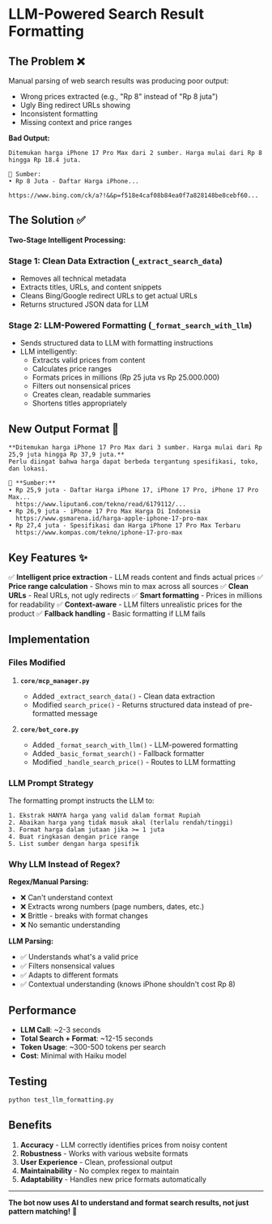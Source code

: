 # LLM-Powered Search Result Formatting

## The Problem ❌

Manual parsing of web search results was producing poor output:
- Wrong prices extracted (e.g., "Rp 8" instead of "Rp 8 juta")
- Ugly Bing redirect URLs showing
- Inconsistent formatting
- Missing context and price ranges

**Bad Output:**
```
Ditemukan harga iPhone 17 Pro Max dari 2 sumber. Harga mulai dari Rp 8 hingga Rp 18.4 juta.

🔗 Sumber:
• Rp 8 Juta - Daftar Harga iPhone...
  https://www.bing.com/ck/a?!&&p=f518e4caf08b84ea0f7a828148be8cebf60...
```

## The Solution ✅

**Two-Stage Intelligent Processing:**

### Stage 1: Clean Data Extraction (`_extract_search_data`)
- Removes all technical metadata
- Extracts titles, URLs, and content snippets
- Cleans Bing/Google redirect URLs to get actual URLs
- Returns structured JSON data for LLM

### Stage 2: LLM-Powered Formatting (`_format_search_with_llm`)
- Sends structured data to LLM with formatting instructions
- LLM intelligently:
  - Extracts valid prices from content
  - Calculates price ranges
  - Formats prices in millions (Rp 25 juta vs Rp 25.000.000)
  - Filters out nonsensical prices
  - Creates clean, readable summaries
  - Shortens titles appropriately

## New Output Format 🎉

```
**Ditemukan harga iPhone 17 Pro Max dari 3 sumber. Harga mulai dari Rp 25,9 juta hingga Rp 37,9 juta.**
Perlu diingat bahwa harga dapat berbeda tergantung spesifikasi, toko, dan lokasi.

🔗 **Sumber:**
• Rp 25,9 juta - Daftar Harga iPhone 17, iPhone 17 Pro, iPhone 17 Pro Max...
  https://www.liputan6.com/tekno/read/6179112/...
• Rp 26,9 juta - iPhone 17 Pro Max Harga Di Indonesia
  https://www.gsmarena.id/harga-apple-iphone-17-pro-max
• Rp 27,4 juta - Spesifikasi dan Harga iPhone 17 Pro Max Terbaru
  https://www.kompas.com/tekno/iphone-17-pro-max
```

## Key Features ✨

✅ **Intelligent price extraction** - LLM reads content and finds actual prices
✅ **Price range calculation** - Shows min to max across all sources
✅ **Clean URLs** - Real URLs, not ugly redirects
✅ **Smart formatting** - Prices in millions for readability
✅ **Context-aware** - LLM filters unrealistic prices for the product
✅ **Fallback handling** - Basic formatting if LLM fails

## Implementation

### Files Modified
1. **`core/mcp_manager.py`**
   - Added `_extract_search_data()` - Clean data extraction
   - Modified `search_price()` - Returns structured data instead of pre-formatted message

2. **`core/bot_core.py`**
   - Added `_format_search_with_llm()` - LLM-powered formatting
   - Added `_basic_format_search()` - Fallback formatter
   - Modified `_handle_search_price()` - Routes to LLM formatting

### LLM Prompt Strategy

The formatting prompt instructs the LLM to:
```
1. Ekstrak HANYA harga yang valid dalam format Rupiah
2. Abaikan harga yang tidak masuk akal (terlalu rendah/tinggi)
3. Format harga dalam jutaan jika >= 1 juta
4. Buat ringkasan dengan price range
5. List sumber dengan harga spesifik
```

### Why LLM Instead of Regex?

**Regex/Manual Parsing:**
- ❌ Can't understand context
- ❌ Extracts wrong numbers (page numbers, dates, etc.)
- ❌ Brittle - breaks with format changes
- ❌ No semantic understanding

**LLM Parsing:**
- ✅ Understands what's a valid price
- ✅ Filters nonsensical values
- ✅ Adapts to different formats
- ✅ Contextual understanding (knows iPhone shouldn't cost Rp 8)

## Performance

- **LLM Call**: ~2-3 seconds
- **Total Search + Format**: ~12-15 seconds
- **Token Usage**: ~300-500 tokens per search
- **Cost**: Minimal with Haiku model

## Testing

```bash
python test_llm_formatting.py
```

## Benefits

1. **Accuracy** - LLM correctly identifies prices from noisy content
2. **Robustness** - Works with various website formats
3. **User Experience** - Clean, professional output
4. **Maintainability** - No complex regex to maintain
5. **Adaptability** - Handles new price formats automatically

---

**The bot now uses AI to understand and format search results, not just pattern matching!** 🚀
